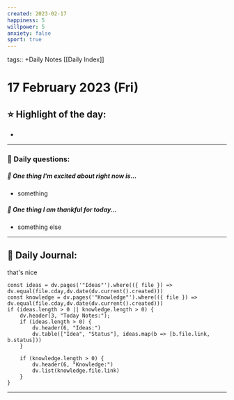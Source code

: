 ```yaml
---
created: 2023-02-17
happiness: 5
willpower: 5
anxiety: false
sport: true
---
```

tags:: +Daily Notes
[[Daily Index]]

# 17 February 2023 (Fri)
## ⭐️ Highlight of the day:
-  
---
### 📆 Daily questions:
##### 🥳  One thing I'm excited about right now is...
- something

##### 🙌  One thing I am thankful for today...
- something else 

----
## 📝 Daily Journal:
that's nice

```dataviewjs
const ideas = dv.pages('"Ideas"').where(({ file }) => dv.equal(file.cday,dv.date(dv.current().created)))
const knowledge = dv.pages('"Knowledge"').where(({ file }) => dv.equal(file.cday,dv.date(dv.current().created)))
if (ideas.length > 0 || knowledge.length > 0) {
	dv.header(3, "Today Notes:");
	if (ideas.length > 0) {
		dv.header(6, "Ideas:")
		dv.table(["Idea", "Status"], ideas.map(b => [b.file.link, b.status]))
	}

	if (knowledge.length > 0) {
		dv.header(6, "Knowledge:")
		dv.list(knowledge.file.link)
	}
}
```
----
